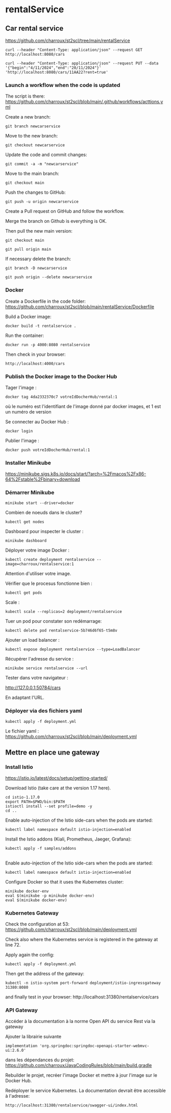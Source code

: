 # rentalService

## Car rental service

https://github.com/charroux/st2scl/tree/main/rentalService

```
curl --header "Content-Type: application/json" --request GET http://localhost:8080/cars
```

```
curl --header "Content-Type: application/json" --request PUT --data '{"begin":"4/11/2024","end":"20/11/2024"}' 'http://localhost:8080/cars/11AA22?rent=true'
```

### Launch a workflow when the code is updated

The script is there: https://github.com/charroux/st2scl/blob/main/.github/workflows/acttions.yml

Create a new branch:
```
git branch newcarservice
```
Move to the new branch:
```
git checkout newcarservice
```
Update the code and commit changes:
```
git commit -a -m "newcarservice"
```
Move to the main branch:
```
git checkout main
```
Push the changes to GitHub:
```
git push -u origin newcarservice
```
Create a Pull request on GitHub and follow the workflow.

Merge the branch on Github is everything is OK.

Then pull the new main version:

```
git checkout main
```
```
git pull origin main
```

If necessary delete the branch:

```
git branch -D newcarservice
```
```
git push origin --delete newcarservice
```

### Docker

Create a Dockerfile in the code folder: https://github.com/charroux/st2scl/blob/main/rentalService/Dockerfile

Build a Docker image:
```
docker build -t rentalservice .      
```
Run the container:
```
docker run -p 4000:8080 rentalservice    
```
Then check in your browser:
```
http://localhost:4000/cars
```

### Publish the Docker image to the Docker Hub

Tager l'image :
```
docker tag 4da2332370c7 votreIdDocherHub/rental:1
```
où le numéro est l'identifiant de l'image donné par docker images, et 1 est un numéro de version

Se connecter au Docker Hub : 
```
docker login
```

Publier l'image :
```
docker push votreIdDocherHub/rental:1      
```

### Installer Minikube

https://minikube.sigs.k8s.io/docs/start/?arch=%2Fmacos%2Fx86-64%2Fstable%2Fbinary+download

### Démarrer Minikube
```
minikube start --driver=docker      
```

Combien de noeuds dans le cluster?
```
kubectl get nodes      
```

Dashboard pour inspecter le cluster : 
```
minikube dashboard
```

Déployer votre image Docker :
```
kubectl create deployment rentalservice --image=charroux/rentalservice:1      
```
Attention d'utiliser votre image.

Vérifier que le procesus fonctionne bien :
```
kubectl get pods      
```
Scale :
```
kubectl scale --replicas=2 deployment/rentalservice          
```     

Tuer un pod pour constater son redémarrage:
```
kubectl delete pod rentalservice-5b746d6f65-t5m8v               
```    
Ajouter un load balancer :
```
kubectl expose deployment rentalservice --type=LoadBalancer              
```    
Récupérer l'adresse du service :
```
minikube service rentalservice --url                      
```    
Tester dans votre navigateur :

http://127.0.0.1:50784/cars

En adaptant l'URL.

### Déployer via des fichiers yaml
```
kubectl apply -f deployment.yml           
```

Le fichier yaml : https://github.com/charroux/st2scl/blob/main/deployment.yml

## Mettre en place une gateway 

### Install Istio
https://istio.io/latest/docs/setup/getting-started/

Download Istio (take care at the version 1.17 here).

```
cd istio-1.17.0    
export PATH=$PWD/bin:$PATH    
istioctl install --set profile=demo -y
cd ..   
```
Enable auto-injection of the Istio side-cars when the pods are started:
```
kubectl label namespace default istio-injection=enabled
```
Install the Istio addons (Kiali, Prometheus, Jaeger, Grafana):
```
kubectl apply -f samples/addons
```
## 
Enable auto-injection of the Istio side-cars when the pods are started:
```
kubectl label namespace default istio-injection=enabled
```

Configure Docker so that it uses the Kubernetes cluster:
```
minikube docker-env
eval $(minikube -p minikube docker-env)
eval $(minikube docker-env)  
```

### Kubernetes Gateway

Check the configuration at 53: https://github.com/charroux/st2scl/blob/main/deployment.yml

Check also where the Kubernetes service is registered in the gateway at line 72.

Apply again the config:
```
kubectl apply -f deployment.yml      
```

Then get the address of the gateway:
```
kubectl -n istio-system port-forward deployment/istio-ingressgateway 31380:8080  
```

and finally test in your browser:
http://localhost:31380/rentalservice/cars

### API Gateway

Accéder à la documentation à la norme Open API du service Rest via la gateway

Ajouter la librairie suivante 
```
implementation 'org.springdoc:springdoc-openapi-starter-webmvc-ui:2.6.0'
```
dans les dépendances du projet: https://github.com/charroux/JavaCodingRules/blob/main/build.gradle

Rebuilder le projet, recréer l'image Docker et mettre à jour l'image sur le Docker Hub.

Redéployer le service Kubernetes. La documentation devrait être accessible à l'adresse:
```
http://localhost:31380/rentalservice/swagger-ui/index.html
```
